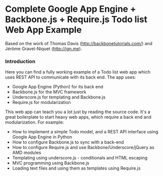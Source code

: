 Complete Google App Engine + Backbone.js + Require.js Todo list Web App Example
===============================================================================

Based on the work of Thomas Davis (http://backbonetutorials.com/) and Jérôme Gravel-Niquet (http://jgn.me).

### Introduction

Here you can find a fully working example of a Todo list web app which uses REST API to communicate with its back end. The app uses:

* Google App Engine (Python) for its back end
* Backbone.js for the MVC framework
* Underscore.js for templating and Backbone.js
* Require.js for modularization

This web app can teach you a lot just by reading the source code. It's a great boilerplate to start heavy web apps, which require a back end and modularization. For example:

* How to implement a simple Todo model, and a REST API interface using Google App Engine in Python
* How to configure Backbone.js to sync with a back-end
* How to configure Require.js and use Backbone/Underscore/jQuery as AMD modules
* Templating using underscore.js - conditionals and HTML escaping
* MVC programming using Backbone.js
* Loading text files and using them as templates using Require.js

